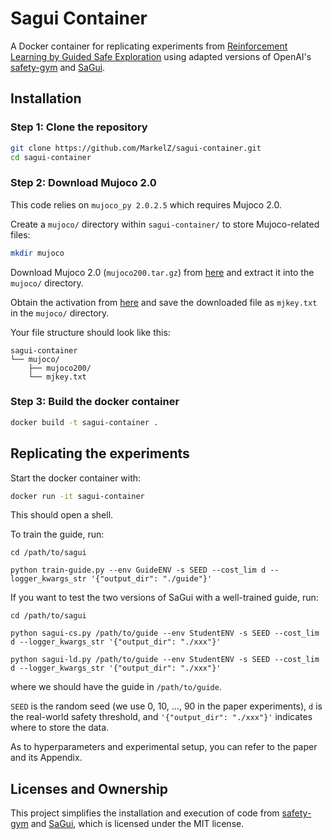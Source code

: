 # Sagui Container

A Docker container for replicating experiments from [Reinforcement Learning by Guided Safe Exploration](https://arxiv.org/abs/2307.14316) using adapted versions of OpenAI's [safety-gym](https://github.com/openai/safety-gym) and [SaGui](https://github.com/qisong-yang/SaGui).


## Installation

### Step 1: Clone the repository

```sh
git clone https://github.com/MarkelZ/sagui-container.git
cd sagui-container
```

### Step 2: Download Mujoco 2.0

This code relies on `mujoco_py 2.0.2.5` which requires Mujoco 2.0.

Create a `mujoco/` directory within `sagui-container/` to store Mujoco-related files:

```sh
mkdir mujoco
```

Download Mujoco 2.0 (`mujoco200.tar.gz`) from [here](https://www.roboti.us/download.html) and extract it into the `mujoco/` directory.

Obtain the activation from [here](https://www.roboti.us/license.html) and save the downloaded file as `mjkey.txt` in the `mujoco/` directory.

Your file structure should look like this:

```
sagui-container 
└── mujoco/
    ├── mujoco200/
    └── mjkey.txt
```

### Step 3: Build the docker container

```sh
docker build -t sagui-container .
```


## Replicating the experiments

Start the docker container with:

```sh
docker run -it sagui-container
```

This should open a shell.

To train the guide, run:
```
cd /path/to/sagui

python train-guide.py --env GuideENV -s SEED --cost_lim d --logger_kwargs_str '{"output_dir": "./guide"}'
```

If you want to test the two versions of SaGui with a well-trained guide, run:
```
cd /path/to/sagui

python sagui-cs.py /path/to/guide --env StudentENV -s SEED --cost_lim d --logger_kwargs_str '{"output_dir": "./xxx"}'

python sagui-ld.py /path/to/guide --env StudentENV -s SEED --cost_lim d --logger_kwargs_str '{"output_dir": "./xxx"}'
```

where we should have the guide in `/path/to/guide`.

`SEED` is the random seed (we use 0, 10, ..., 90 in the paper experiments), `d` is the real-world safety threshold, and `'{"output_dir": "./xxx"}'` indicates where to store the data. 

As to hyperparameters and experimental setup, you can refer to the paper and its Appendix.


## Licenses and Ownership

This project simplifies the installation and execution of code from [safety-gym](https://github.com/openai/safety-gym) and [SaGui](https://github.com/qisong-yang/SaGui), which is licensed under the MIT license.
